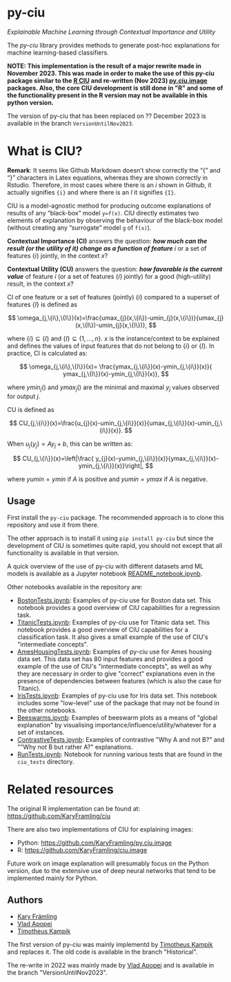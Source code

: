 # py-ciu

*Explainable Machine Learning through Contextual Importance and Utility*

The *py-ciu* library provides methods to generate post-hoc explanations for
machine learning-based classifiers.

**NOTE: This implementation is the result of a major rewrite made in November 2023. This was made in order to make the use of this py-ciu package similar to the [R CIU](https://github.com/KaryFramling/ciu) and re-written (Nov 2023) [py.ciu.image](https://github.com/KaryFramling/py.ciu.image) packages. Also, the core CIU development is still done in "R" and some of the functionality present in the R version may not be available in this python version.**

The version of py-ciu that has been replaced on ?? December 2023 is available in the branch `VersionUntilNov2023`.

# What is CIU?

**Remark**: It seems like Github Markdown doesn’t show correctly the “{”
and “}” characters in Latex equations, whereas they are shown correctly
in Rstudio. Therefore, in most cases where there is an $i$ shown in
Github, it actually signifies `{i}` and where there is an $I$ it
signifies `{I}`.

CIU is a model-agnostic method for producing outcome explanations of
results of any “black-box” model `y=f(x)`. CIU directly estimates two
elements of explanation by observing the behaviour of the black-box
model (without creating any “surrogate” model `g` of `f(x)`).

**Contextual Importance (CI)** answers the question: ***how much can the
result (or the utility of it) change as a function of feature*** $i$ or a
set of features $\{i\}$ jointly, in the context $x$?

**Contextual Utility (CU)** answers the question: ***how favorable is the
current value*** of feature $i$ (or a set of features $\{i\}$ jointly) for a good
(high-utility) result, in the context $x$?

CI of one feature or a set of features (jointly) $\{i\}$ compared to a
superset of features $\{I\}$ is defined as

$$
\omega_{j,\{i\},\{I\}}(x)=\frac{umax_{j}(x,\{i\})-umin_{j}(x,\{i\})}{umax_{j}(x,\{I\})-umin_{j}(x,\{I\})},  
$$

where $\{i\} \subseteq \{I\}$ and $\{I\} \subseteq \{1,\dots,n\}$. $x$
is the instance/context to be explained and defines the values of input
features that do not belong to $\{i\}$ or $\{I\}$. In practice, CI is
calculated as:

$$
\omega_{j,\{i\},\{I\}}(x)= \frac{ymax_{j,\{i\}}(x)-ymin_{j,\{i\}}(x)}{ ymax_{j,\{I\}}(x)-ymin_{j,\{I\}}(x)}, 
$$

where $ymin_{j}()$ and $ymax_{j}()$ are the minimal and maximal $y_{j}$
values observed for output $j$.

CU is defined as

$$
CU_{j,\{i\}}(x)=\frac{u_{j}(x)-umin_{j,\{i\}}(x)}{umax_{j,\{i\}}(x)-umin_{j,\{i\}}(x)}. 
$$

When $u_{j}(y_{j})=Ay_{j}+b$, this can be written as:

$$
CU_{j,\{i\}}(x)=\left|\frac{ y_{j}(x)-yumin_{j,\{i\}}(x)}{ymax_{j,\{i\}}(x)-ymin_{j,\{i\}}(x)}\right|, 
$$

where $yumin=ymin$ if $A$ is positive and $yumin=ymax$ if $A$ is
negative.

## Usage

First install the `py-ciu` package. The recommended approach is to clone this repository and use it from there. 

The other approach is to install it using `pip install py-ciu` but since the development of CIU is sometimes quite rapid, you should not except that all functionality is available in that version.

A quick overview of the use of py-ciu with different datasets amd ML models is available as a Jupyter notebook [README_notebook.ipynb](README_notebook.ipynb). 

Other notebooks available in the repository are:

- [BostonTests.ipynb](BostonTests.ipynb): Examples of py-ciu use for Boston data set. This notebook provides a good overview of CIU capabilities for a regression task. 
- [TitanicTests.ipynb](TitanicTests.ipynb): Examples of py-ciu use for Titanic data set. This notebook provides a good overview of CIU capabilities for a classification task. It also gives a small example of the use of CIU's "intermediate concepts". 
- [AmesHousingTests.ipynb](AmesHousingTests.ipynb): Examples of py-ciu use for Ames housing data set. This data set has 80 input features and provides a good example of the use of CIU's "intermediate concepts", as well as why they are necessary in order to give "correct" explanations even in the presence of dependencies between features (which is also the case for Titanic). 
- [IrisTests.ipynb](IrisTests.ipynb): Examples of py-ciu use for Iris data set. This notebook includes some "low-level" use of the package that may not be found in the other notebooks. 
- [Beeswarms.ipynb](Beeswarms.ipynb): Examples of beeswarm plots as a means of "global explanation" by visualising importance/influence/utility/whatever for a set of instances.
- [ContrastiveTests.ipynb](ContrastiveTests.ipynb): Examples of contrastive "Why A and not B?" and ""Why not B but rather A?" explanations. 
- [RunTests.ipynb](RunTests.ipynb): Notebook for running various tests that are found in the `ciu_tests` directory. 

# Related resources

The original R implementation can be found at: <https://github.com/KaryFramling/ciu>

There are also two implementations of CIU for explaining images:

- Python: <https://github.com/KaryFramling/py.ciu.image>
- R: <https://github.com/KaryFramling/ciu.image>

Future work on image explanation will presumably focus on the Python version, due to the extensive use of deep neural networks that tend to be implemented mainly for Python.

## Authors
* [Kary Främling](https://github.com/KaryFramling)
* [Vlad Apopei](https://github.com/vladapopei/)
* [Timotheus Kampik](https://github.com/TimKam/)

The first version of py-ciu was mainly implementd by [Timotheus Kampik](https://github.com/TimKam/) and replaces it. The old code is available in the branch "Historical".

The re-write in 2022 was mainly made by [Vlad Apopei](https://github.com/vladapopei/) and is available in the branch "VersionUntilNov2023".


